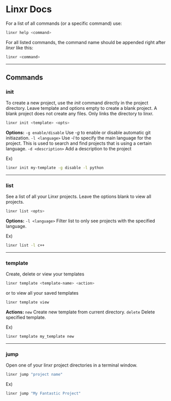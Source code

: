 # Linxr Docs
For a list of all commands (or a specific command) use:
```bash
linxr help <command>
```

For all listed commands, the command name should be appended right after *linxr* like this:
```bash
linxr <command>
```
---
## Commands

### init
To create a new project, use the *init* command directly in the project directory. Leave template and options empty to create a blank project. A blank project does not create any files. Only links the directory to linxr.
```bash
linxr init <template> <opts>
```

**Options:** 
```-g enable/disable``` Use *-g* to enable or disable automatic git initiazation.
```-l <language>``` Use *-l* to specify the main language for the project. This is used to search and find projects that is using a certain language.
```-d <description>``` Add a description to the project

Ex)
```bash
linxr init my-template -g disable -l python
```
---
### list
See a list of all your Linxr projects. Leave the options blank to view all projects.
```bash
linxr list <opts>
```

**Options:**
```-l <language>``` Filter list to only see projects with the specified language.

Ex)
```bash
linxr list -l c++
```

---
### template
Create, delete or view your templates
```bash
linxr template <template-name> <action>
```
or to view all your saved templates
```bash
linxr template view
```

**Actions:**
```new``` Create new template from current directory.
```delete``` Delete specified template.

Ex)
```bash
linxr template my_template new
```

---
### jump
Open one of your linxr project directories in a terminal window.
```bash
linxr jump "project name"
```

Ex)
```bash
linxr jump "My Fantastic Project"
```

